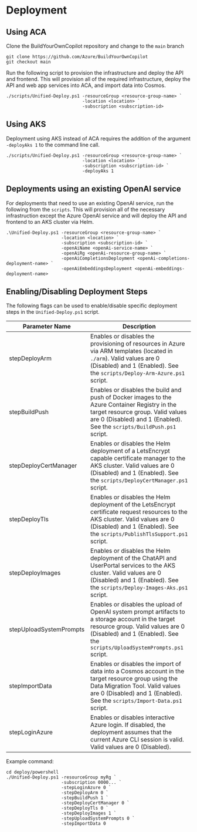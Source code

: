 # Deployment

## Using ACA

Clone the BuildYourOwnCopilot repository and change to the `main` branch

```pwsh
git clone https://github.com/Azure/BuildYourOwnCopilot
git checkout main
```

Run the following script to provision the infrastructure and deploy the API and frontend. This will provision all of the required infrastructure, deploy the API and web app services into ACA, and import data into Cosmos.

```pwsh
./scripts/Unified-Deploy.ps1 -resourceGroup <resource-group-name> `
                             -location <location> `
                             -subscription <subscription-id>
```

## Using AKS

Deployment using AKS instead of ACA requires the addition of the argument `-deployAks 1` to the command line call.

```pwsh
./scripts/Unified-Deploy.ps1 -resourceGroup <resource-group-name> `
                             -location <location> `
                             -subscription <subscription-id> `
                             -deployAks 1
```

## Deployments using an existing OpenAI service

For deployments that need to use an existing OpenAI service, run the following from the `scripts`.  This will provision all of the necessary infrastruction except the Azure OpenAI service and will deploy the API and frontend to an AKS cluster via Helm.

```pwsh
.\Unified-Deploy.ps1 -resourceGroup <resource-group-name> `
                     -location <location> `
                     -subscription <subscription-id> `
                     -openAiName <openAi-service-name> `
                     -openAiRg <openAi-resource-group-name> `
                     -openAiCompletionsDeployment <openAi-completions-deployment-name> `
                     -openAiEmbeddingsDeployment <openAi-embeddings-deployment-name>
```

## Enabling/Disabling Deployment Steps

The following flags can be used to enable/disable specific deployment steps in the `Unified-Deploy.ps1` script.

| Parameter Name | Description |
|----------------|-------------|
| stepDeployArm | Enables or disables the provisioning of resources in Azure via ARM templates (located in `./arm`). Valid values are 0 (Disabled) and 1 (Enabled). See the `scripts/Deploy-Arm-Azure.ps1` script.
| stepBuildPush | Enables or disables the build and push of Docker images to the Azure Container Registry in the target resource group. Valid values are 0 (Disabled) and 1 (Enabled). See the `scripts/BuildPush.ps1` script.
| stepDeployCertManager | Enables or disables the Helm deployment of a LetsEncrypt capable certificate manager to the AKS cluster. Valid values are 0 (Disabled) and 1 (Enabled). See the `scripts/DeployCertManager.ps1` script.
| stepDeployTls | Enables or disables the Helm deployment of the LetsEncrypt certificate request resources to the AKS cluster. Valid values are 0 (Disabled) and 1 (Enabled). See the `scripts/PublishTlsSupport.ps1` script.
| stepDeployImages | Enables or disables the Helm deployment of the ChatAPI and UserPortal services to the AKS cluster. Valid values are 0 (Disabled) and 1 (Enabled). See the `scripts/Deploy-Images-Aks.ps1` script.
| stepUploadSystemPrompts | Enables or disables the upload of OpenAI system prompt artifacts to a storage account in the target resource group. Valid values are 0 (Disabled) and 1 (Enabled). See the `scripts/UploadSystemPrompts.ps1` script.
| stepImportData | Enables or disables the import of data into a Cosmos account in the target resource group using the Data Migration Tool. Valid values are 0 (Disabled) and 1 (Enabled). See the `scripts/Import-Data.ps1` script.
| stepLoginAzure | Enables or disables interactive Azure login. If disabled, the deployment assumes that the current Azure CLI session is valid. Valid values are 0 (Disabled). 

Example command:
```pwsh
cd deploy/powershell
./Unified-Deploy.ps1 -resourceGroup myRg `
                     -subscription 0000... `
                     -stepLoginAzure 0 `
                     -stepDeployArm 0 `
                     -stepBuildPush 1 `
                     -stepDeployCertManager 0 `
                     -stepDeployTls 0 `
                     -stepDeployImages 1 `
                     -stepUploadSystemPrompts 0 `
                     -stepImportData 0
```


